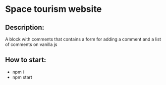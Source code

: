 <h1>Space tourism website</h1>

<h2>Description:</h2>

<p>A block with comments that contains a form for adding a comment and a list of comments on vanilla js</p>

<h2>How to start:</h2>


- npm i
- npm start
